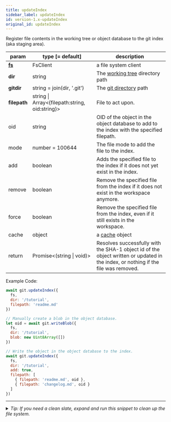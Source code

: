 ```yaml
---
title: updateIndex
sidebar_label: updateIndex
id: version-1.x-updateIndex
original_id: updateIndex
---
```


Register file contents in the working tree or object database to the git index (aka staging area).

| param          | type [= default]                                   | description                                                                                                                       |
| -------------- | -------------------------------------------------- | --------------------------------------------------------------------------------------------------------------------------------- |
| [**fs**](./fs) | FsClient                                           | a file system client                                                                                                              |
| **dir**        | string                                             | The [working tree](dir-vs-gitdir.md) directory path                                                                               |
| **gitdir**     | string = join(dir, '.git')                         | The [git directory](dir-vs-gitdir.md) path                                                                                        |
| **filepath**   | string &#124; Array<{filepath:string, oid:string}> | File to act upon.                                                                                                                 |
| oid            | string                                             | OID of the object in the object database to add to the index with the specified filepath.                                         |
| mode           | number = 100644                                    | The file mode to add the file to the index.                                                                                       |
| add            | boolean                                            | Adds the specified file to the index if it does not yet exist in the index.                                                       |
| remove         | boolean                                            | Remove the specified file from the index if it does not exist in the workspace anymore.                                           |
| force          | boolean                                            | Remove the specified file from the index, even if it still exists in the workspace.                                               |
| cache          | object                                             | a [cache](cache.md) object                                                                                                        |
| return         | Promise\<(string &#124; void)\>                    | Resolves successfully with the SHA-1 object id of the object written or updated in the index, or nothing if the file was removed. |

Example Code:

```js live
await git.updateIndex({
  fs,
  dir: '/tutorial',
  filepath: 'readme.md'
})
```

```js live
// Manually create a blob in the object database.
let oid = await git.writeBlob({
  fs,
  dir: '/tutorial',
  blob: new Uint8Array([])
})

// Write the object in the object database to the index.
await git.updateIndex({
  fs,
  dir: '/tutorial',
  add: true,
  filepath: [
    { filepath: 'readme.md', oid },
    { filepath: 'changelog.md', oid }
  ]
})
```


---

<details>
<summary><i>Tip: If you need a clean slate, expand and run this snippet to clean up the file system.</i></summary>

```js live
window.fs = new LightningFS('fs', { wipe: true })
window.pfs = window.fs.promises
console.log('done')
```
</details>

<script>
(function rewriteEditLink() {
  const el = document.querySelector('a.edit-page-link.button');
  if (el) {
    el.href = 'https://github.com/isomorphic-git/isomorphic-git/edit/main/src/api/updateIndex.js';
  }
})();
</script>